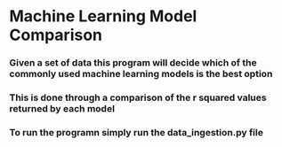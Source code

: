 # Machine Learning Model Comparison 
### Given a set of data this program will decide which of the commonly used machine learning models is the best option
### This is done through a comparison of the r squared values returned by each model

### To run the programn simply run the data_ingestion.py file 